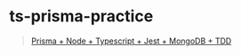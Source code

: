 # ts-prisma-practice


> [Prisma + Node + Typescript + Jest + MongoDB + TDD](https://medium.com/@welcomebachar/prisma-node-typescript-jest-mongodb-tdd-ooomg-%EF%B8%8F-4c9be0b0ff2e)
